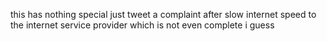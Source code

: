 this has nothing special just tweet a complaint after slow internet speed to the internet service provider
which is not even complete i guess

